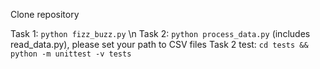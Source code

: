Clone repository

Task 1: `python fizz_buzz.py` \n
Task 2: `python process_data.py` (includes read_data.py), please set your path to CSV files
Task 2 test: `cd tests && python -m unittest -v tests`
